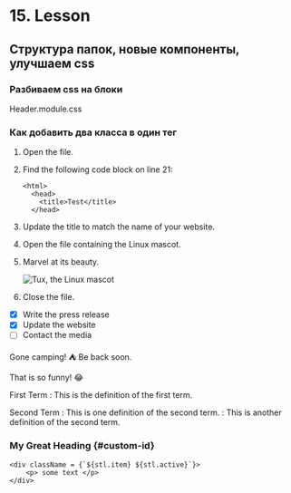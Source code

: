 # 15. Lesson 
## Cтруктура папок, новые компоненты, улучшаем css
### Разбиваем css на блоки






Header.module.css

### Как добавить два класса в один тег
1.  Open the file.
2.  Find the following code block on line 21:

        <html>
          <head>
            <title>Test</title>
          </head>

3.  Update the title to match the name of your website.

1.  Open the file containing the Linux mascot.
2.  Marvel at its beauty.

    ![Tux, the Linux mascot](https://s.svgbox.net/hero-solid.svg?ic=code)

3.  Close the file.


- [x] Write the press release
- [x] Update the website
- [ ] Contact the media

Gone camping! :tent: Be back soon.

That is so funny! :joy:

First Term
: This is the definition of the first term.

Second Term
: This is one definition of the second term.
: This is another definition of the second term.

### My Great Heading {#custom-id}

```
<div className = {`${stl.item} ${stl.active}`}>
    <p> some text </p>
</div>
```

